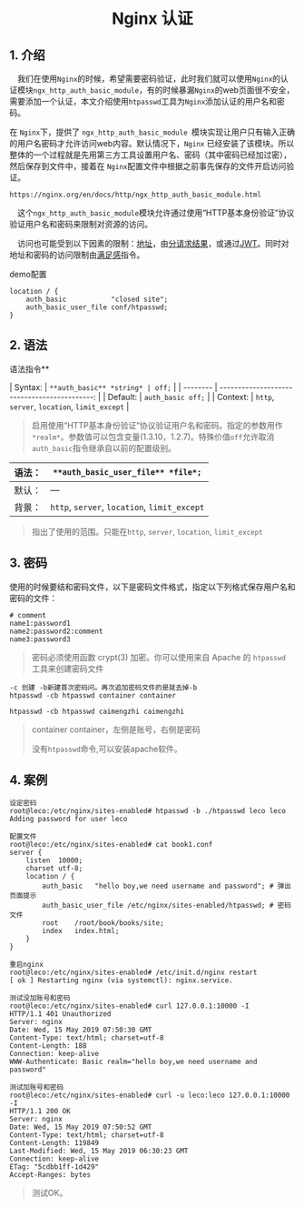 <center><h1>Nginx 认证</h1></center>

## 1. 介绍

&emsp;我们在使用`Nginx`的时候，希望需要密码验证，此时我们就可以使用`Nginx`的认证模块`ngx_http_auth_basic_module`，有的时候暴漏`Nginx`的web页面很不安全，需要添加一个认证，本文介绍使用`htpasswd`工具为`Nginx`添加认证的用户名和密码。

在 `Nginx`下，提供了 `ngx_http_auth_basic_module `模块实现让用户只有输入正确的用户名密码才允许访问web内容。默认情况下，`Nginx` 已经安装了该模块。所以整体的一个过程就是先用第三方工具设置用户名、密码（其中密码已经加过密），然后保存到文件中，接着在 `Nginx`配置文件中根据之前事先保存的文件开启访问验证。

```
https://nginx.org/en/docs/http/ngx_http_auth_basic_module.html
```

&emsp;这个`ngx_http_auth_basic_module`模块允许通过使用“HTTP基本身份验证”协议验证用户名和密码来限制对资源的访问。

&emsp;访问也可能受到以下因素的限制：[地址](https://nginx.org/en/docs/http/ngx_http_access_module.html)，由[分请求结果](https://nginx.org/en/docs/http/ngx_http_auth_request_module.html)，或通过[JWT](https://nginx.org/en/docs/http/ngx_http_auth_jwt_module.html)。同时对地址和密码的访问限制由[满足感](https://nginx.org/en/docs/http/ngx_http_core_module.html#satisfy)指令。

demo配置

```
location / {
    auth_basic           "closed site";
    auth_basic_user_file conf/htpasswd;
}
```

## 2. 语法

语法指令**

| Syntax:  |             `**auth_basic** *string* | off;` |
| -------- | -------------------------------------------: |
| Default: |                            `auth_basic off;` |
| Context: | `http`, `server`, `location`, `limit_except` |

> 启用使用“HTTP基本身份验证”协议验证用户名和密码。指定的参数用作`*realm*`。参数值可以包含变量(1.3.10，1.2.7)。特殊价值`off`允许取消`auth_basic`指令继承自以前的配置级别。

| 语法： | `**auth_basic_user_file** *file*;`           |
| ------ | -------------------------------------------- |
| 默认： | —                                            |
| 背景： | `http`, `server`, `location`, `limit_except` |

> 指出了使用的范围。只能在`http`, `server`, `location`, `limit_except`

## 3. 密码

使用的时候要结和密码文件，以下是密码文件格式，指定以下列格式保存用户名和密码的文件：

```
# comment
name1:password1
name2:password2:comment
name3:password3
```

>  密码必须使用函数 crypt(3) 加密。你可以使用来自 Apache 的 `htpasswd `工具来创建密码文件

```
-c 创建 -b新建首次密码问。再次追加密码文件的是就去掉-b
htpasswd -cb htpasswd container container

htpasswd -cb htpasswd caimengzhi caimengzhi
```

> container container，左侧是账号，右侧是密码
>
> 没有`htpasswd`命令,可以安装apache软件。



## 4. 案例

```
设定密码
root@leco:/etc/nginx/sites-enabled# htpasswd -b ./htpasswd leco leco
Adding password for user leco

配置文件
root@leco:/etc/nginx/sites-enabled# cat book1.conf 
server {
    listen  10000;
    charset utf-8;
    location / {    
        auth_basic   "hello boy,we need username and password"; # 弹出页面提示
        auth_basic_user_file /etc/nginx/sites-enabled/htpasswd; # 密码文件
        root    /root/book/books/site;
        index   index.html;
    }
}

重启nginx
root@leco:/etc/nginx/sites-enabled# /etc/init.d/nginx restart
[ ok ] Restarting nginx (via systemctl): nginx.service.

测试没加账号和密码
root@leco:/etc/nginx/sites-enabled# curl 127.0.0.1:10000 -I
HTTP/1.1 401 Unauthorized
Server: nginx
Date: Wed, 15 May 2019 07:50:30 GMT
Content-Type: text/html; charset=utf-8
Content-Length: 188
Connection: keep-alive
WWW-Authenticate: Basic realm="hello boy,we need username and password"

测试加账号和密码
root@leco:/etc/nginx/sites-enabled# curl -u leco:leco 127.0.0.1:10000 -I
HTTP/1.1 200 OK
Server: nginx
Date: Wed, 15 May 2019 07:50:52 GMT
Content-Type: text/html; charset=utf-8
Content-Length: 119849
Last-Modified: Wed, 15 May 2019 06:30:23 GMT
Connection: keep-alive
ETag: "5cdbb1ff-1d429"
Accept-Ranges: bytes
```

> 测试OK。